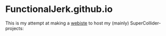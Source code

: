 # FunctionalJerk.github.io

This is my attempt at making a [webiste](https://FunctionalJerk.github.io) to host my (mainly) SuperCollider-projects:


